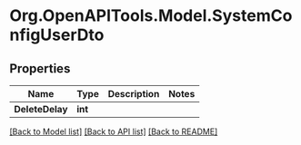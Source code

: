 # Org.OpenAPITools.Model.SystemConfigUserDto

## Properties

Name | Type | Description | Notes
------------ | ------------- | ------------- | -------------
**DeleteDelay** | **int** |  | 

[[Back to Model list]](../../README.md#documentation-for-models) [[Back to API list]](../../README.md#documentation-for-api-endpoints) [[Back to README]](../../README.md)

